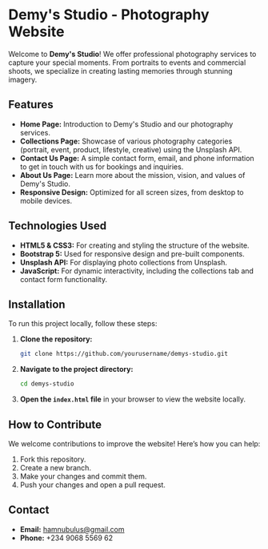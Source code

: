 # Demy's Studio - Photography Website

Welcome to **Demy's Studio**! We offer professional photography services to capture your special moments. From portraits to events and commercial shoots, we specialize in creating lasting memories through stunning imagery.


<!-- ## Demo [View Live Website](#) -->

## Features

- **Home Page:** Introduction to Demy's Studio and our photography services.
- **Collections Page:** Showcase of various photography categories (portrait, event, product, lifestyle, creative) using the Unsplash API.
- **Contact Us Page:** A simple contact form, email, and phone information to get in touch with us for bookings and inquiries.
- **About Us Page:** Learn more about the mission, vision, and values of Demy's Studio.
- **Responsive Design:** Optimized for all screen sizes, from desktop to mobile devices.

## Technologies Used

- **HTML5 & CSS3:** For creating and styling the structure of the website.
- **Bootstrap 5:** Used for responsive design and pre-built components.
- **Unsplash API:** For displaying photo collections from Unsplash.
- **JavaScript:** For dynamic interactivity, including the collections tab and contact form functionality.

## Installation

To run this project locally, follow these steps:

1. **Clone the repository:**

    ```bash
    git clone https://github.com/yourusername/demys-studio.git
    ```

2. **Navigate to the project directory:**

    ```bash
    cd demys-studio
    ```

3. **Open the `index.html` file** in your browser to view the website locally.

## How to Contribute

We welcome contributions to improve the website! Here’s how you can help:

1. Fork this repository.
2. Create a new branch.
3. Make your changes and commit them.
4. Push your changes and open a pull request.

## Contact

- **Email:** [hamnubulus@gmail.com](mailto:hamnubulus@gmail.com)
- **Phone:** +234 9068 5569 62



